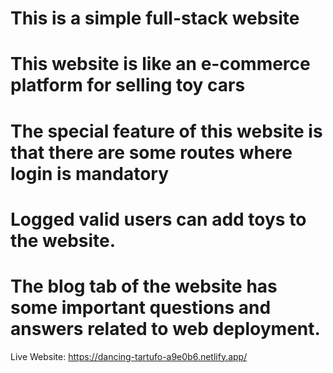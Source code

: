 # This is a simple full-stack website
# This website is like an e-commerce platform for selling toy cars
# The special feature of this website is that there are some routes where login is mandatory
# Logged valid users can add toys to the website.
# The blog tab of the website has some important questions and answers related to web deployment.

Live Website: https://dancing-tartufo-a9e0b6.netlify.app/